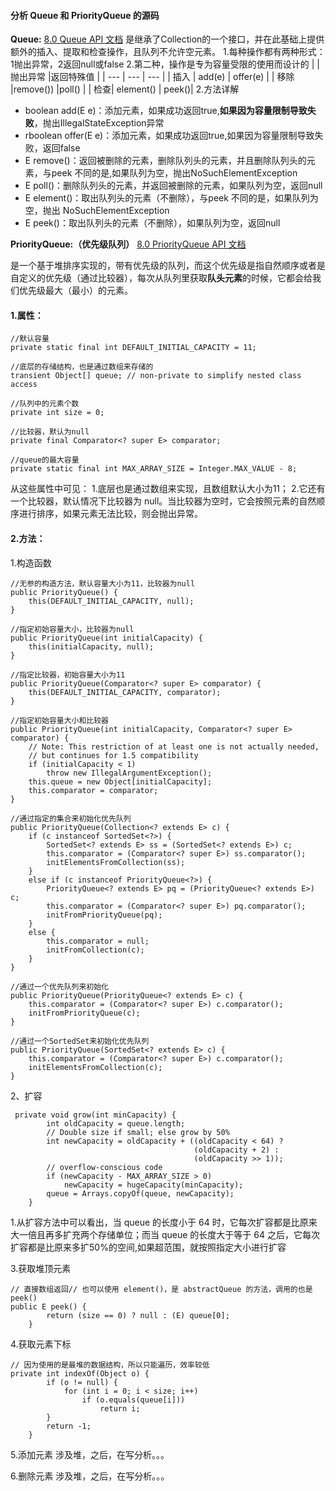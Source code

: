 ﻿#### **分析 Queue 和 PriorityQueue 的源码**
**Queue:**
[8.0 Queue API 文档](https://docs.oracle.com/javase/8/docs/api/java/util/Queue.html)
是继承了Collection的一个接口，并在此基础上提供额外的插入、提取和检查操作，且队列不允许空元素。
1.每种操作都有两种形式：1抛出异常，2返回null或false
2.第二种，操作是专为容量受限的使用而设计的
|  | 抛出异常 |返回特殊值  |
| --- | --- | --- |
| 插入 | add(e) | offer(e) |
| 移除 |remove())  |poll()  |
| 检查| element() |  peek()|
2.方法详解
 
* boolean add(E e)：添加元素，如果成功返回true,**如果因为容量限制导致失败**，抛出IllegalStateException异常
* rboolean offer(E e)：添加元素，如果成功返回true,如果因为容量限制导致失败，返回false
* E remove()：返回被删除的元素，删除队列头的元素，并且删除队列头的元素，与peek 不同的是,如果队列为空，抛出NoSuchElementException
* E poll()：删除队列头的元素，并返回被删除的元素，如果队列为空，返回null
* E element()：取出队列头的元素（不删除），与peek 不同的是，如果队列为空，抛出 NoSuchElementException
* E peek()：取出队列头的元素（不删除），如果队列为空，返回null


**PriorityQueue:（优先级队列）**
[8.0 PriorityQueue API 文档](https://docs.oracle.com/javase/8/docs/api/java/util/PriorityQueue.html)

 是一个基于堆排序实现的，带有优先级的队列，而这个优先级是指自然顺序或者是自定义的优先级（通过比较器），每次从队列里获取**队头元素**的时候，它都会给我们优先级最大（最小）的元素。
#### 1.属性：
```
//默认容量
private static final int DEFAULT_INITIAL_CAPACITY = 11;

//底层的存储结构，也是通过数组来存储的
transient Object[] queue; // non-private to simplify nested class access

//队列中的元素个数
private int size = 0;

//比较器，默认为null
private final Comparator<? super E> comparator;

//queue的最大容量
private static final int MAX_ARRAY_SIZE = Integer.MAX_VALUE - 8;
```
  从这些属性中可见：
  1.底层也是通过数组来实现，且数组默认大小为11；
  2.它还有一个比较器，默认情况下比较器为 null。当比较器为空时，它会按照元素的自然顺序进行排序，如果元素无法比较，则会抛出异常。  
####   2.方法：
 1.构造函数
    
```
//无参的构造方法，默认容量大小为11，比较器为null
public PriorityQueue() {
    this(DEFAULT_INITIAL_CAPACITY, null);
}

//指定初始容量大小，比较器为null
public PriorityQueue(int initialCapacity) {
    this(initialCapacity, null);
}

//指定比较器，初始容量大小为11
public PriorityQueue(Comparator<? super E> comparator) {
    this(DEFAULT_INITIAL_CAPACITY, comparator);
}

//指定初始容量大小和比较器
public PriorityQueue(int initialCapacity, Comparator<? super E> comparator) {
    // Note: This restriction of at least one is not actually needed,
    // but continues for 1.5 compatibility
    if (initialCapacity < 1)
        throw new IllegalArgumentException();
    this.queue = new Object[initialCapacity];
    this.comparator = comparator;
}

//通过指定的集合来初始化优先队列
public PriorityQueue(Collection<? extends E> c) {
    if (c instanceof SortedSet<?>) {
        SortedSet<? extends E> ss = (SortedSet<? extends E>) c;
        this.comparator = (Comparator<? super E>) ss.comparator();
        initElementsFromCollection(ss);
    }
    else if (c instanceof PriorityQueue<?>) {
        PriorityQueue<? extends E> pq = (PriorityQueue<? extends E>) c;
        this.comparator = (Comparator<? super E>) pq.comparator();
        initFromPriorityQueue(pq);
    }
    else {
        this.comparator = null;
        initFromCollection(c);
    }
}

//通过一个优先队列来初始化
public PriorityQueue(PriorityQueue<? extends E> c) {
    this.comparator = (Comparator<? super E>) c.comparator();
    initFromPriorityQueue(c);
}

//通过一个SortedSet来初始化优先队列
public PriorityQueue(SortedSet<? extends E> c) {
    this.comparator = (Comparator<? super E>) c.comparator();
    initElementsFromCollection(c);
}
```

2、扩容
```
 private void grow(int minCapacity) {
        int oldCapacity = queue.length;
        // Double size if small; else grow by 50%
        int newCapacity = oldCapacity + ((oldCapacity < 64) ?
                                         (oldCapacity + 2) :
                                         (oldCapacity >> 1));
        // overflow-conscious code
        if (newCapacity - MAX_ARRAY_SIZE > 0)
            newCapacity = hugeCapacity(minCapacity);
        queue = Arrays.copyOf(queue, newCapacity);
    }
```
1.从扩容方法中可以看出，当 queue 的长度小于 64 时，它每次扩容都是比原来大一倍且再多扩充两个存储单位；而当 queue 的长度大于等于 64 之后，它每次扩容都是比原来多扩50%的空间,如果超范围，就按照指定大小进行扩容

3.获取堆顶元素
```
// 直接数组返回// 也可以使用 element()，是 abstractQueue 的方法，调用的也是 peek() 
public E peek() {
        return (size == 0) ? null : (E) queue[0];
    }
```
4.获取元素下标
```
// 因为使用的是最堆的数据结构，所以只能遍历，效率较低
private int indexOf(Object o) {
        if (o != null) {
            for (int i = 0; i < size; i++)
                if (o.equals(queue[i]))
                    return i;
        }
        return -1;
    }
```
5.添加元素
涉及堆，之后，在写分析。。。

6.删除元素
涉及堆，之后，在写分析。。。
